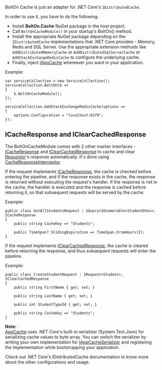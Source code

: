 BoltOn Cache is just an adapter for .NET Core's `IDistributedCache`.

In order to use it, you have to do the following:

* Install **BoltOn.Cache** NuGet package in the host project.
* Call `BoltOnCacheModule()` in your startup's BoltOn() method. 
* Install the appropriate NuGet package depending on the `IDistributedCache` implementations that .NET Core provides - Memory, Redis and SQL Server. Use the appropriate extension methods like `AddDistributedMemoryCache` or `AddDistributedSqlServerCache` or `AddStackExchangeRedisCache` to configure the underlying cache. 
* Finally, inject [IAppCache](https://github.com/gokulm/BoltOn/blob/master/src/BoltOn/Cache/IAppCache.cs) whereever you want in your application.

Example:

    var serviceCollection = new ServiceCollection();
    serviceCollection.BoltOn(b =>
    {
        b.BoltOnCacheModule();
    });

    serviceCollection.AddStackExchangeRedisCache(options =>
    {
        options.Configuration = "localhost:6379";
    });

ICacheResponse and IClearCachedResponse
---------------------------------------
The BoltOnCacheModule comes with 2 other marker interfaces - [ICacheResponse](https://github.com/gokulm/BoltOn/blob/master/src/BoltOn/Cache/ICacheResponse.cs) and [IClearCachedResponse](https://github.com/gokulm/BoltOn/blob/master/src/BoltOn/Cache/IClearCachedResponse.cs) to cache and clear [Requestor](../requestor)'s response automatically. It's done using [CacheResponseInterceptor](https://github.com/gokulm/BoltOn/blob/master/src/BoltOn/Cache/CacheResponseInterceptor.cs). 

If the request implements [ICacheResponse](https://github.com/gokulm/BoltOn/blob/master/src/BoltOn/Cache/ICacheResponse.cs), the cache is checked before entering the pipeline, and if the response exists in the cache, the response is returned without executing the request's handler. If the response is not in the cache, the handler is executed and the response is cached before returning it, so that subsequent requests will be served by the cache. 

Example:

    public class GetAllStudentsRequest : IQuery<IEnumerable<StudentDto>>, ICacheResponse
	{
		public string CacheKey => "Students";

		public TimeSpan? SlidingExpiration => TimeSpan.FromHours(2);
	}

If the request implements [IClearCachedResponse](https://github.com/gokulm/BoltOn/blob/master/src/BoltOn/Cache/IClearCachedResponse.cs), the cache is cleared before returning the response, and thus subsequent requests will enter the pipeline. 

Example:

    public class CreateStudentRequest : IRequest<Student>, IClearCachedResponse
	{
		public string FirstName { get; set; }

		public string LastName { get; set; }

		public int StudentTypeId { get; set; }

		public string CacheKey => "Students";
	}

**Note:**
<br />
[AppCache](https://github.com/gokulm/BoltOn/blob/master/src/BoltOn.Cache/AppCache.cs) uses .NET Core's built-in serializer (System.Text.Json) for serializing cache values to byte array. You can switch the serializer by writing your own implementation for [IAppCacheSerializer](https://github.com/gokulm/BoltOn/blob/master/src/BoltOn.Cache/AppCacheSerializer.cs) and registering the implementation while bootstrapping your application.

Check out .NET Core's IDistributedCache documentation to know more about the other configurations and usage.